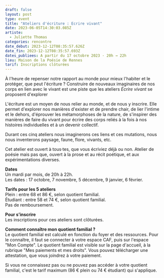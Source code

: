 ```yaml
---
draft: false
layout: post
type: event
title: "Ateliers d'écriture : Ecrire vivant"
date: 2023-06-05T14:30:03.085Z
artiste:
  - Juliette Thomas
categories: rencontre
date_debut: 2023-12-12T08:35:57.626Z
date_fin: 2023-12-12T08:35:57.693Z
dates_publiees: A partir du 17 octobre 2023 · 20h → 22h
lieu: Maison de la Poésie de Rennes
tarif: Inscriptions clôturées
---
```

À l'heure de repenser notre rapport au monde pour mieux l'habiter et le protéger, que peut l'écriture ? Construire de nouveaux imaginaires de nos corps en lien avec le vivant est une piste que les ateliers *Écrire vivant* se proposent d'explorer

L'écriture est un moyen de nous relier au monde, et de nous y inscrire. Elle permet d'explorer nos manières d'exister et de prendre chair, de lier l'intime et le dehors, d'éprouver les métamorphoses de la nature, de s'inspirer des manières de faire du vivant pour écrire des corps reliés à la fois à nos histoires individuelles et à un devenir collectif.

Durant ces cinq ateliers nous imaginerons ces liens et ces mutations, nous nous inventerons paysage, faune, flore, vivants, etc.

Cet atelier est ouvert à tous·tes, que vous écriviez déjà ou non. Atelier de poésie mais pas que, ouvert à la prose et au récit poétique, et aux expérimentations diverses. 

**Dates**\
Un mardi par mois, de 20h à 22h.\
Les dates : 17 octobre, 7 novembre, 5 décembre, 9 janvier, 6 février.

**Tarifs pour les 5 ateliers**\
Plein : entre 68 et 86 €, selon quotient familial.\
Étudiant : entre 58 et 74 €, selon quotient familial.\
Pas de remboursement.

**Pour s’inscrire**\
Les inscriptions pour ces ateliers sont clôturées.

**Comment connaître mon quotient familial ?**\
Le quotient familial est calculé en fonction du foyer et des ressources. Pour le connaître, il faut se connecter à votre espace CAF, puis sur l'espace "Mon Compte". Le quotient familial est visible sur la page d'accueil, à la rubrique "Mes paiements et mes droits". Vous pouvez télécharger une attestation, que vous joindrez à votre paiement.

Si vous ne connaissez pas ou ne pouvez pas accéder à votre quotient familial, c'est le tarif maximum (86 € plein ou 74 € étudiant) qui s'applique.